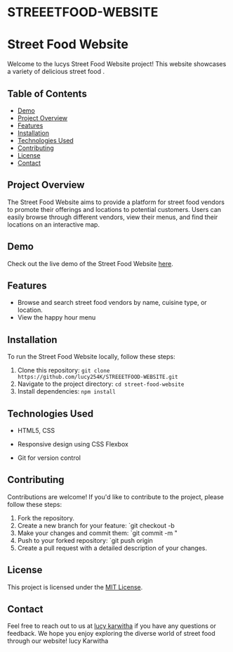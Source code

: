 # STREEETFOOD-WEBSITE
# Street Food Website

Welcome to the lucys Street Food Website project! This website showcases a variety of delicious street food .

## Table of Contents

- [Demo](#demo)
- [Project Overview](#project-overview)
- [Features](#features)
- [Installation](#installation)
- [Technologies Used](#technologies-used)
- [Contributing](#contributing)
- [License](#license)
- [Contact](#contact)

## Project Overview

The Street Food Website aims to provide a platform for street food vendors to promote their offerings and locations to potential customers. Users can easily browse through different vendors, view their menus, and find their locations on an interactive map.


## Demo

Check out the live demo of the Street Food Website [here](https://www.example-streetfoodwebsite.com).


## Features

- Browse and search street food vendors by name, cuisine type, or location.
- View the happy hour menu


## Installation

To run the Street Food Website locally, follow these steps:

1. Clone this repository: `git clone https://github.com/lucy254K/STREEETFOOD-WEBSITE.git`
2. Navigate to the project directory: `cd street-food-website`
3. Install dependencies: `npm install`


## Technologies Used

- HTML5, CSS
  
  
- Responsive design using CSS Flexbox
- Git for version control

## Contributing

Contributions are welcome! If you'd like to contribute to the project, please follow these steps:

1. Fork the repository.
2. Create a new branch for your feature: `git checkout -b 
3. Make your changes and commit them: `git commit -m "
4. Push to your forked repository: `git push origin 
5. Create a pull request with a detailed description of your changes.

## License

This project is licensed under the [MIT License](LICENSE).

## Contact

Feel free to reach out to us at [lucy karwitha](lucy.karwitha@student.moringaschool) if you have any questions or feedback. We hope you enjoy exploring the diverse world of street food through our website!
lucy Karwitha

